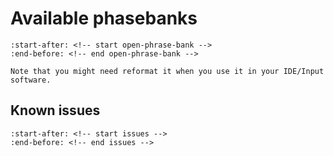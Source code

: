 # Available phasebanks

```{include} ../README.md
:start-after: <!-- start open-phrase-bank -->
:end-before: <!-- end open-phrase-bank -->
```

```{note}
Note that you might need reformat it when you use it in your IDE/Input software.
```

## Known issues

```{include} ../README.md
:start-after: <!-- start issues -->
:end-before: <!-- end issues -->
```